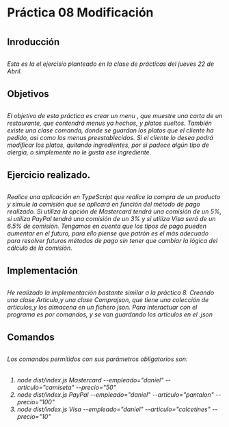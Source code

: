 <h1>Práctica 08 Modificación <h1>
  
<h2> Inroducción <h2>
  <h6>Esta es la el ejercisio planteado en la clase de prácticas del jueves 22 de Abril.<h6>
  
  <h2>Objetivos<h2>
  <h6>El objetivo de esta práctica es crear un menu , que muestre una carta de un restaurante, que contendrá menus ya hechos, y platos sueltos. También existe una clase comanda, donde se guardan los platos que el cliente ha pedido, asi como los menus preestablecidos. Si el cliente lo desea podrá modificar los platos, quitando ingredientes, por si padece algún tipo de alergia, o simplemente no le gusta ese ingrediente.<h6>
    
  <h2>Ejercicio realizado.<h2>
  <h6>Realice una aplicación en TypeScript que realice la compra de un producto y simule la comisión que se aplicará en función del método de pago realizado. Si utiliza la opción de Mastercard tendrá una comisión de un 5%, si utiliza PayPal tendrá una comisión de un 3% y si utiliza Visa será de un 6.5% de comisión. Tengamos en cuenta que los tipos de pago pueden aumentar en el futuro, para ello piense que patrón es el más adecuado para resolver futuros métodos de pago sin tener que cambiar la lógica del cálculo de la comisión.<h6>
    
   <h2>Implementación<h2>
  <h6>He realizado la implementación bastante similar a la práctica 8. Creando una clase Articulo,y una clase Comprajson, que tiene una colección de articulos,y los almacena en un fichero json. Para interactuar con el programa es por comandos, y se van guardando los artículos en el .json
  <h6>
 
  <h2>Comandos<h2>
      <h6>Los comandos permitidos con sus parámetros obligatorios son:<h6>
    <ol>
      <li>node dist/index.js Mastercard --empleado="daniel" --articulo="camiseta" --precio="50"</li>
      <li>node dist/index.js PayPal --empleado="daniel" --articulo="pantalon" --precio="100"</li>
      <li>node dist/index.js Visa --empleado="daniel" --articulo="calcetines" --precio="10"</li>
  </ol>
